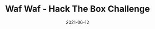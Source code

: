 ---
layout: single
title: '<span class="hackthebox">Waf Waf - Hack The Box Challenge</span>'
excerpt: "Waf Waf is a web challenge where you will have to exploit a sqli vulnerability to ge the flag"
date: 2021-06-12
header:
  teaser: /assets/images/htb-writeup-waf-waf/icon.jpg
  teaser_home_page: true
  image_description: waf waf hack the box
  icon: /assets/images/hackthebox.webp
  icon_description: hackthebox
categories:
  - hackthebox
  - challenge
tags:  
  - web
  - php
  - sqli
toc: true
toc_label: "Content"
toc_sticky: true
show_time: false
layout: encrypted/waf-waf
permalink: "/htb-writeup-waf-waf/"
show_time: false
---